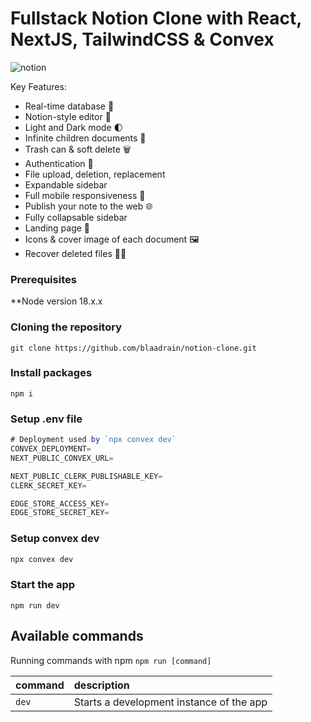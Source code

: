 # Fullstack Notion Clone with React, NextJS, TailwindCSS & Convex

![notion](https://github.com/blaadrain/notion-clone/assets/96272057/4646a18e-e1ee-43f7-9f45-f10253b05cc5)

Key Features:

- Real-time database 🔗
- Notion-style editor 📝
- Light and Dark mode 🌓
- Infinite children documents 🌲
- Trash can & soft delete 🗑️
- Authentication 🔐
- File upload, deletion, replacement
- Expandable sidebar
- Full mobile responsiveness 📱
- Publish your note to the web 🌐
- Fully collapsable sidebar
- Landing page 🛬
- Icons & cover image of each document 🖼️
- Recover deleted files 🔄📄

### Prerequisites

**Node version 18.x.x

### Cloning the repository

```shell
git clone https://github.com/blaadrain/notion-clone.git
```

### Install packages

```shell
npm i
```

### Setup .env file

```js
# Deployment used by `npx convex dev`
CONVEX_DEPLOYMENT=
NEXT_PUBLIC_CONVEX_URL=

NEXT_PUBLIC_CLERK_PUBLISHABLE_KEY=
CLERK_SECRET_KEY=

EDGE_STORE_ACCESS_KEY=
EDGE_STORE_SECRET_KEY=
```

### Setup convex dev

```js
npx convex dev
```

### Start the app

```shell
npm run dev
```

## Available commands

Running commands with npm `npm run [command]`

| command         | description                              |
| :-------------- | :--------------------------------------- |
| `dev`           | Starts a development instance of the app |

